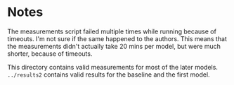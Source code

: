# Notes

The measurements script failed multiple times while running because of
timeouts. I'm not sure if the same happened to the authors. This means that
the measurements didn't actually take 20 mins per model, but were much
shorter, because of timeouts.

This directory contains valid measurements for most of the later models.
`../results2` contains valid results for the baseline and the first model.

